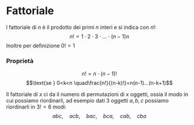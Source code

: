 # Fattoriale
l fattoriale di $n$ è il prodotto dei primi $n$ interi e si indica con $n!$:
$$n! = 1\cdot2\cdot3\cdot...\cdot(n-1)n$$
Inoltre per definizione $0! = 1$

### Proprietà
$$n! = n\cdot(n-1)!$$
$$\text{se } 0<k<n \quad\frac{n!}{(n-k)!}=n(n-1)...(n-k+1)$$

Il fattoriale di $x$ ci da il numero di permutazioni di $x$ oggetti, ossia il modo in cui possiamo riordinarli, ad esempio dati 3 oggetti $a,b,c$ possiamo riordinarli in $3! = 6$ modi:
$$abc,\quad acb,\quad bac,\quad b c a,\quad cab, \quad c b a $$
